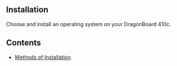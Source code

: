 ## Installation

Choose and install an operating system on your DragonBoard 410c. 

## Contents

- [Methods of Installation](Methods_of_Installation.md)
